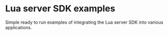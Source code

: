 # Lua server SDK examples

Simple ready to run examples of integrating the Lua server SDK into various applications.
